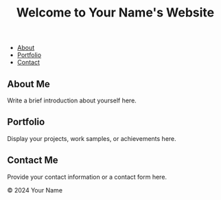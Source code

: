 <!DOCTYPE html>
<html lang="en">
<head>
    <meta charset="UTF-8">
    <meta name="viewport" content="width=device-width, initial-scale=1.0">
    <title>Your Name - Personal Website</title>
</head>
<body>
    <header>
        <h1>Welcome to Your Name's Website</h1>
    </header>
    <nav>
        <ul>
            <li><a href="#about">About</a></li>
            <li><a href="#portfolio">Portfolio</a></li>
            <li><a href="#contact">Contact</a></li>
        </ul>
    </nav>
    <main>
        <section id="about">
            <h2>About Me</h2>
            <p>Write a brief introduction about yourself here.</p>
        </section>
        <section id="portfolio">
            <h2>Portfolio</h2>
            <p>Display your projects, work samples, or achievements here.</p>
        </section>
        <section id="contact">
            <h2>Contact Me</h2>
            <p>Provide your contact information or a contact form here.</p>
        </section>
    </main>
    <footer>
        <p>&copy; 2024 Your Name</p>
    </footer>
</body>
</html>
